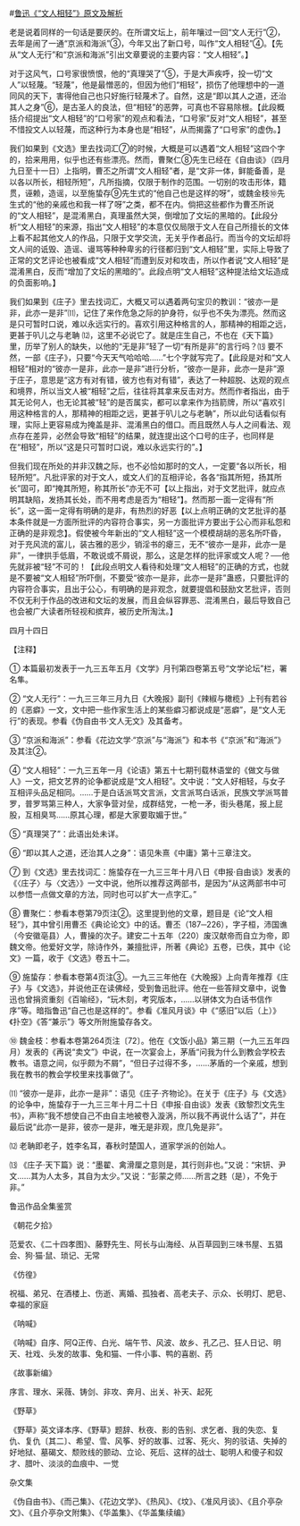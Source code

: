 #[鲁迅《“文人相轻”》原文及解析](https://www.vrrw.net/wx/8611.html)

老是说着同样的一句话是要厌的。在所谓文坛上，前年嚷过一回“文人无行”②，去年是闹了一通“京派和海派”③，今年又出了新口号，叫作“文人相轻”④。【先从“文人无行”和“京派和海派”引出文章要说的主要内容：“文人相轻”。】

对于这风气，口号家很愤恨，他的“真理哭了”⑤，于是大声疾呼，投一切“文人”以轻蔑。“轻蔑”，他是最憎恶的，但因为他们“相轻”，损伤了他理想中的一道同风的天下，害得他自己也只好施行轻蔑术了。自然，这是“即以其人之道，还治其人之身”⑥，是古圣人的良法，但“相轻”的恶弊，可真也不容易除根。【此段概括介绍提出“文人相轻”的“口号家”的观点和看法，“口号家”反对“文人相轻”，甚至不惜投文人以轻蔑，而这种行为本身也是“相轻”，从而揭露了“口号家”的虚伪。】



我们如果到《文选》里去找词汇⑦的时候，大概是可以遇着“文人相轻”这四个字的，拾来用用，似乎也还有些漂亮。然而，曹聚仁⑧先生已经在《自由谈》（四月九日至十一日）上指明，曹丕之所谓“文人相轻”者，是“文非一体，鲜能备善，是以各以所长，相轻所短”，凡所指摘，仅限于制作的范围。一切别的攻击形体，籍贯，诬赖，造谣，以至施蛰存⑨先生式的“他自己也是这样的呀”，或魏金枝⑩先生式的“他的亲戚也和我一样了呀”之类，都不在内。倘把这些都作为曹丕所说的“文人相轻”，是混淆黑白，真理虽然大哭，倒增加了文坛的黑暗的。【此段分析“文人相轻”的来源，指出“文人相轻”的本意仅仅局限于文人在自己所擅长的文体上看不起其他文人的作品，只限于文学交流，无关乎作者品行。而当今的文坛却将文人间的诋毁、造谣、谩骂等种种卑劣的行径都归到“文人相轻”里，实际上导致了正常的文艺评论也被看成“文人相轻”而遭到反对和攻击，所以作者说“文人相轻”是混淆黑白，反而“增加了文坛的黑暗的”。此段点明“文人相轻”这种提法给文坛造成的负面影响。】

我们如果到《庄子》里去找词汇，大概又可以遇着两句宝贝的教训：“彼亦一是非，此亦一是非”⑾，记住了来作危急之际的护身符，似乎也不失为漂亮。然而这是只可暂时口说，难以永远实行的。喜欢引用这种格言的人，那精神的相距之远，更甚于叭儿之与老聃 ⑿，这里不必说它了。就是庄生自己，不也在《天下篇》里，历举了别人的缺失，以他的“无是非”轻了一切“有所是非”的言行吗？⒀ 要不然，一部《庄子》，只要“今天天气哈哈哈……”七个字就写完了。【此段是对和“文人相轻”相对的“彼亦一是非，此亦一是非”进行分析，“彼亦一是非，此亦一是非”源于庄子，意思是“这方有对有错，彼方也有对有错”，表达了一种超脱、达观的观点和境界，所以当文人被“相轻”之后，往往将其拿来反击对方。然而作者指出，由于其无论何人，也无论其被“轻”的是否属实，都可以拿来作为挡箭牌，所以“喜欢引用这种格言的人，那精神的相距之远，更甚于叭儿之与老聃”，所以此句话看似有理，实际上更容易成为掩盖是非、混淆黑白的借口。而且既然人与人之间看法、观点存在差异，必然会导致“相轻”的结果，就连提出这个口号的庄子，也同样是在“相轻”，所以“这是只可暂时口说，难以永远实行的”。】

但我们现在所处的并非汉魏之际，也不必恰如那时的文人，一定要“各以所长，相轻所短”。凡批评家的对于文人，或文人们的互相评论，各各“指其所短，扬其所长”固可，即“掩其所短，称其所长”亦无不可【以上指出，对于文艺批评，就应点明其缺陷，发扬其长处，而不用考虑是否为“相轻”】。然而那一面一定得有“所长”，这一面一定得有明确的是非，有热烈的好恶【以上点明正确的文艺批评的基本条件就是一方面所批评的内容符合事实，另一方面批评方要出于公心而非私怨和正确的是非观念】。假使被今年新出的“文人相轻”这一个模模胡胡的恶名所吓昏，对于充风流的富儿，装古雅的恶少，销淫书的瘪三，无不“彼亦一是非，此亦一是非”，一律拱手低眉，不敢说或不屑说，那么，这是怎样的批评家或文人呢？──他先就非被“轻”不可的！【此段点明文人看待和处理“文人相轻”的正确的方式，也就是不要被“文人相轻”所吓倒，不要受“彼亦一是非，此亦一是非”蛊惑，只要批评的内容符合事实，且出于公心，有明确的是非观念，就要提倡和鼓励文艺批评，否则不仅无利于作品的改进和文坛的发展，而且会纵容罪恶、混淆黑白，最后导致自己也会被广大读者所轻视和摈弃，被历史所淘汰。】

四月十四日





【注释】

① 本篇最初发表于一九三五年五月《文学》月刊第四卷第五号“文学论坛”栏，署名隼。

② “文人无行”：一九三三年三月九日《大晚报》副刊《辣椒与橄榄》上刊有若谷的《恶癖》一文，文中把一些作家生活上的某些癖习都说成是“恶癖”，是“文人无行”的表现。参看《伪自由书·文人无文》及其备考。

③ “京派和海派”：参看《花边文学·“京派”与“海派”》和本书《“京派”和“海派”》及其注②。

④ “文人相轻”：一九三五年一月《论语》第五十七期刊载林语堂的《做文与做人》一文，把文艺界的论争都说成是“文人相轻”。文中说：“文人好相轻，与女子互相评头品足相同。……于是白话派骂文言派，文言派骂白话派，民族文学派骂普罗，普罗骂第三种人，大家争营对垒，成群结党，一枪一矛，街头巷尾，报上屁股，互相臭骂……原其心理，都是大家要取媚于世。”

⑤ “真理哭了”：此语出处未详。

⑥ “即以其人之道，还治其人之身”：语见朱熹《中庸》第十三章注文。

⑦ 到《文选》里去找词汇：施蛰存在一九三三年十月八日《申报·自由谈》发表的《〈庄子〉与〈文选〉》一文中说，他所以推荐这两部书，是因为“从这两部书中可以参悟一点做文章的方法，同时也可以扩大一点字汇。”

⑧ 曹聚仁：参看本卷第79页注②。这里提到他的文章，题目是《论“文人相轻”》，其中曾引用曹丕《典论论文》中的话。曹丕（187─226），字子桓，沛国谯（今安徽亳县）人，曹操的次子。建安二十五年（220）废汉献帝而自立为帝，即魏文帝。他爱好文学，除诗作外，兼擅批评，所著《典论》五卷，已佚，其中《论文》一篇，收于《文选》卷五十二。

⑨ 施蛰存：参看本卷第4页注③。一九三三年他在《大晚报》上向青年推荐《庄子》与《文选》，并说他正在读佛经，受到鲁迅批评。他在一些答辩文章中，说鲁迅也曾捐资重刻《百喻经》，“玩木刻，考究版本，……以骈体文为白话书信作序”等。暗指鲁迅“自己也是这样的”。参看《准风月谈》中《“感旧”以后（上）》《扑空》《答“兼示”》等文所附施蛰存各文。

⑩ 魏金枝：参看本卷第264页注〔72〕。他在《文饭小品》第三期（一九三五年四月）发表的《再说“卖文”》中说，在一次宴会上，茅盾“问我为什么到教会学校去教书。语意之间，似乎颇为不屑”，“但日子过得不多，……茅盾的一个亲戚，想到我在教书的教会学校里来找事做了”。

⑾ “彼亦一是非，此亦一是非”：语见《庄子·齐物论》。在关于《庄子》与《文选》的论争中，施蛰存于一九三三年十月二十日《申报·自由谈》发表《致黎烈文先生书》，声称“我不想使自己不由自主地被卷入漩涡，所以我不再说什么话了”，并在最后说“此亦一是非，彼亦一是非，唯无是非观，庶几免是非”。

⑿ 老聃即老子，姓李名耳，春秋时楚国人，道家学派的创始人。

⒀ 《庄子·天下篇》说：“墨翟、禽滑厘之意则是，其行则非也。”又说：“宋钘、尹文……其为人太多，其自为太少。”又说：“彭蒙之师……所言之韪（是），不免于非。”

鲁迅作品全集鉴赏

《朝花夕拾》

范爱农、《二十四孝图》、藤野先生、阿长与山海经、从百草园到三味书屋、五猖会、狗·猫·鼠、琐记、无常

《仿徨》

祝福、弟兄、在酒楼上、伤逝、离婚、孤独者、高老夫子、示众、长明灯、肥皂、幸福的家庭

《呐喊》

《呐喊》自序、阿Q正传、白光、端午节、风波、故乡、孔乙己、狂人日记、明天、社戏、头发的故事、兔和猫、一件小事、鸭的喜剧、药

《故事新编》

序言、理水、采薇、铸剑、非攻、奔月、出关、补天、起死

《野草》

《野草》英文译本序、《野草》题辞、秋夜、影的告别、求乞者、我的失恋、复仇、复仇〔其二〕、希望、雪、风筝、好的故事、过客、死火、狗的驳诘、失掉的好地狱、墓碣文、颓败线的颤动、立论、死后、这样的战士、聪明人和傻子和奴才、腊叶、淡淡的血痕中、一觉

杂文集

《伪自由书》、《而己集》、《花边文学》、《热风》、《坟》、《准风月谈》、《且介亭杂文》、《且介亭杂文附集》、《华盖集》、《华盖集续编》

